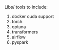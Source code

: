 Libs/ tools to include:

1) docker cuda support 
2) torch
3) optuna
4) transformers
5) airflow
6) pyspark